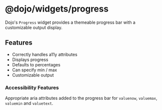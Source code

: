 # @dojo/widgets/progress

Dojo's `Progress` widget provides a themeable progress bar with a customizable output display.

## Features

- Correctly handles a11y attributes
- Displays progress
- Defaults to percentages
- Can specify min / max
- Customizable output

### Accessibility Features

Appropriate aria attributes added to the progress bar for `valuenow`, `valuemax`, `valuemin` and `valuetext`.

